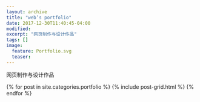 ```yaml
---
layout: archive
title: "web’s portfolio"
date: 2017-12-30T11:40:45-04:00
modified:
excerpt: "网页制作与设计作品"
tags: []
image: 
  feature: Portfolio.svg
  teaser:
---
```


网页制作与设计作品

<div class="tiles">
{% for post in site.categories.portfolio %}
  {% include post-grid.html %}
{% endfor %}
</div><!-- /.tiles 把所有categories 有 web design 的列出來-->
